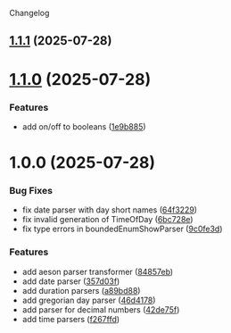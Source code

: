 Changelog

## [1.1.1](https://github.com/drlkf/megaparsec-utils/compare/1.1.0...1.1.1) (2025-07-28)

# [1.1.0](https://github.com/drlkf/megaparsec-utils/compare/1.0.0...1.1.0) (2025-07-28)


### Features

* add on/off to booleans ([1e9b885](https://github.com/drlkf/megaparsec-utils/commit/1e9b88532ec86ef3bf229de01c0a5a81a89261ec))

# 1.0.0 (2025-07-28)


### Bug Fixes

* fix date parser with day short names ([64f3229](https://github.com/drlkf/megaparsec-utils/commit/64f3229dcfd660bdd770938da0bbacbf84c02dc3))
* fix invalid generation of TimeOfDay ([6bc728e](https://github.com/drlkf/megaparsec-utils/commit/6bc728ea31e2cfb380927c53ee544f44b399ece7))
* fix type errors in boundedEnumShowParser ([9c0fe3d](https://github.com/drlkf/megaparsec-utils/commit/9c0fe3db132bfe123be2d71e7c92f5928113cc26))


### Features

* add aeson parser transformer ([84857eb](https://github.com/drlkf/megaparsec-utils/commit/84857eb2d5221f8547e9130c2b8503e7e59888a4))
* add date parser ([357d03f](https://github.com/drlkf/megaparsec-utils/commit/357d03f265e053f128be8711aec53e0b7659e563))
* add duration parsers ([a89bd88](https://github.com/drlkf/megaparsec-utils/commit/a89bd885b867b65cb7db3fcad4635cd38cba2227))
* add gregorian day parser ([46d4178](https://github.com/drlkf/megaparsec-utils/commit/46d4178945ad8bff5b309b95d9a2901a53b60ef9))
* add parser for decimal numbers ([42de75f](https://github.com/drlkf/megaparsec-utils/commit/42de75fec47b29caf1de59334b7a9c5e05f87a2f))
* add time parsers ([f267ffd](https://github.com/drlkf/megaparsec-utils/commit/f267ffd718f701046965318f99aa73b7f9e7b335))
